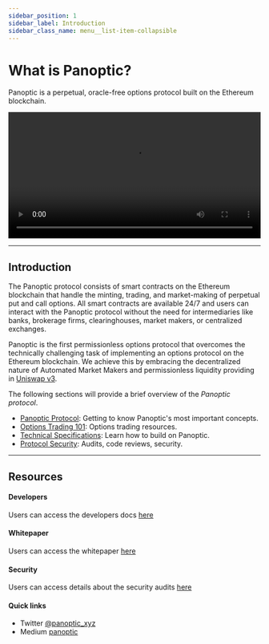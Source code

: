 ```yaml
---
sidebar_position: 1
sidebar_label: Introduction
sidebar_class_name: menu__list-item-collapsible
---
```


# What is Panoptic?

Panoptic is a perpetual, oracle-free options protocol built on the Ethereum blockchain. 

<div style="max-width: 600px;">
  <video width="100%" controls>
    <source src="https://user-images.githubusercontent.com/62954565/222942474-4dc94c6d-db45-4ec1-81fe-b6c81f67bdc1.mp4" type="video/mp4">
  </video>
</div>

---

## Introduction

The Panoptic protocol consists of smart contracts on the Ethereum blockchain that handle the minting, trading, and market-making of perpetual put and call options.
All smart contracts are available 24/7 and users can interact with the Panoptic protocol without the need for intermediaries like banks, brokerage firms, clearinghouses, market makers, or centralized exchanges.

Panoptic is the first permissionless options protocol that overcomes the technically challenging task of implementing an options protocol on the Ethereum blockchain.
We achieve this by embracing the decentralized nature of Automated Market Makers and permissionless liquidity providing in [Uniswap v3](https://uniswap.org/).

The following sections will provide a brief overview of the _Panoptic protocol_.

- [Panoptic Protocol](./category/the-panoptic-protocol): Getting to know Panoptic's most important concepts.
- [Options Trading 101](./category/options-trading-101): Options trading resources.
- [Technical Specifications](./category/technical-specifications): Learn how to build on Panoptic.
- [Protocol Security](./category/security): Audits, code reviews, security.


---

## Resources

#### Developers
Users can access the developers docs [here](./developers/smart-contracts-overview)

#### Whitepaper
Users can access the whitepaper [here](./whitepaper.pdf)

#### Security 
Users can access details about the security audits [here](./category/security)

#### Quick links

- Twitter [@panoptic_xyz](https://twitter.com/panoptic_xyz)
- Medium [panoptic](https://blog.panoptic.xyz/)
